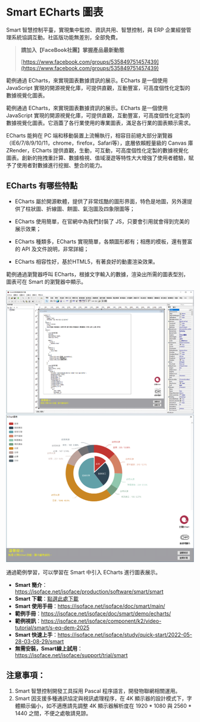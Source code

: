 # Smart ECharts 圖表

Smart 智慧控制平臺，實現集中監控、資訊共用、智慧控制，與 ERP 企業經營管理系統協調互動。社區版功能無差別，全部免費。

> **請加入【FaceBook社團】掌握產品最新動態**
>
> [https://www.facebook.com/groups/535849751457439](https://www.facebook.com/groups/535849751457439)

範例通過 ECharts，來實現圖表數據資訊的展示。ECharts 是一個使用 JavaScript 實現的開源視覺化庫，可提供直觀，互動豐富，可高度個性化定製的數據視覺化圖表。

範例通過 ECharts，來實現圖表數據資訊的展示。ECharts 是一個使用 JavaScript 實現的開源視覺化庫，可提供直觀，互動豐富，可高度個性化定製的數據視覺化圖表。它涵蓋了各行業使用的專業圖表，滿足各行業的圖表顯示需求。

ECharts 能夠在 PC 端和移動裝置上流暢執行，相容目前絕大部分瀏覽器（IE6/7/8/9/10/11，chrome，firefox，Safari等），底層依賴輕量級的 Canvas 庫 ZRender，ECharts 提供直觀，生動，可互動，可高度個性化定製的數據視覺化圖表。創新的拖拽重計算、數據檢視、值域漫遊等特性大大增強了使用者體驗，賦予了使用者對數據進行挖掘、整合的能力。

## ECharts 有哪些特點

* ECharts 屬於開源軟體，提供了非常炫酷的圖形界面，特色是地圖，另外還提供了柱狀圖、折線圖、餅圖、氣泡圖及四象限圖等；

* ECharts 使用簡單，在官網中為我們封裝了 JS，只要會引用就會得到完美的展示效果；

* ECharts 種類多，ECharts 實現簡單，各類圖形都有；相應的模板，還有豐富的 API 及文件說明，非常詳細；

* ECharts 相容性好，基於HTML5，有著良好的動畫渲染效果。

範例通過瀏覽器呼叫 ECharts，根據文字輸入的數據，渲染出所需的圖表型別，圖表可在 Smart 的瀏覽器中顯示。

![](images/20220919165348.png)
![](images/20220919165428.png)

通過範例學習，可以學習在 Smart 中引入 ECharts 進行圖表展示。


* **Smart 簡介**：https://isoface.net/isoface/production/software/smart/smart
* **Smart 下載**：[點選此處下載](https://github.com/isoface-iot/Smart/releases/latest)
* **Smart 使用手冊**：https://isoface.net/isoface/doc/smart/main/
* **範例手冊**：https://isoface.net/isoface/doc/smart/demo/echarts/
* **範例視訊**：https://isoface.net/isoface/component/k2/video-tutorial/smart/s-eq-dem-2025
* **Smart 快速上手**：https://isoface.net/isoface/study/quick-start/2022-05-28-03-08-29/smart
* **無需安裝，Smart線上試用**：https://isoface.net/isoface/support/trial/smart


## 注意事項：
1. Smart 智慧控制開發工具採用 Pascal 程序語言，開發物聯網相關運用。
2. Smart 因支援多種通訊協定與視訊處理程序，在 4K 顯示器的設計模式下，字體顯示偏小，如不適應請先調整 4K 顯示器解析度在 1920 * 1080 與 2560 * 1440 之間，不便之處敬請見諒。